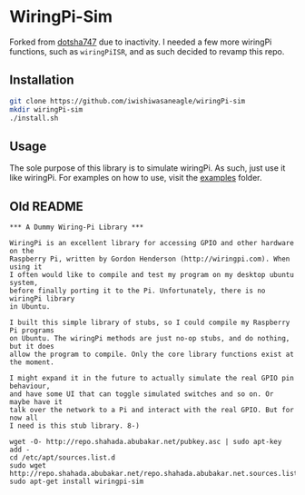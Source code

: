 # WiringPi-Sim

Forked from [dotsha747](https://github.com/dotsha747/WiringPi-Sim) due to inactivity. I needed a few more wiringPi functions, such as `wiringPiISR`, and as such decided to revamp this repo.

## Installation

```bash
git clone https://github.com/iwishiwasaneagle/wiringPi-sim
mkdir wiringPi-sim
./install.sh
```

## Usage

The sole purpose of this library is to simulate wiringPi. As such, just use it like wiringPi. For examples on how to use, visit the [examples](./examples) folder.


## Old README

```
*** A Dummy Wiring-Pi Library ***

WiringPi is an excellent library for accessing GPIO and other hardware on the
Raspberry Pi, written by Gordon Henderson (http://wiringpi.com). When using it
I often would like to compile and test my program on my desktop ubuntu system, 
before finally porting it to the Pi. Unfortunately, there is no wiringPi library
in Ubuntu. 

I built this simple library of stubs, so I could compile my Raspberry Pi programs
on Ubuntu. The wiringPi methods are just no-op stubs, and do nothing, but it does
allow the program to compile. Only the core library functions exist at the moment.

I might expand it in the future to actually simulate the real GPIO pin behaviour,
and have some UI that can toggle simulated switches and so on. Or maybe have it
talk over the network to a Pi and interact with the real GPIO. But for now all
I need is this stub library. 8-)

wget -O- http://repo.shahada.abubakar.net/pubkey.asc | sudo apt-key add -
cd /etc/apt/sources.list.d
sudo wget http://repo.shahada.abubakar.net/repo.shahada.abubakar.net.sources.list
sudo apt-get install wiringpi-sim
```
